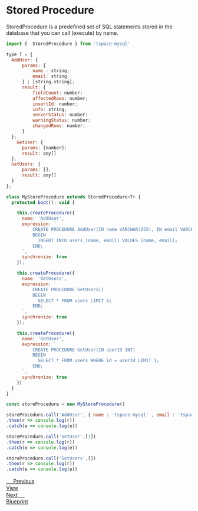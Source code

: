 # Stored Procedure
StoredProcedure is a predefined set of SQL statements stored in the database that you can call (execute) by name.
```js
import {  StoredProcedure } from 'tspace-mysql'

type T = {
  AddUser: {
      params: {
          name : string;
          email: string;
      } | [string,string];
      result: {
          fieldCount: number;
          affectedRows: number;
          insertId: number;
          info: string;
          serverStatus: number;
          warningStatus: number;
          changedRows: number;
      }
  };
    GetUser: {
      params: [number];
      result: any[]
  },
  GetUsers: {
      params: [];
      result: any[]
  }
};

class MyStoreProcedure extends StoredProcedure<T> {
  protected boot(): void {

    this.createProcedure({
      name: 'AddUser',
      expression: `
          CREATE PROCEDURE AddUser(IN name VARCHAR(255), IN email VARCHAR(255))
          BEGIN
            INSERT INTO users (name, email) VALUES (name, email);
          END;
      `,
      synchronize: true
    });

    this.createProcedure({
      name: 'GetUsers',
      expression: `
          CREATE PROCEDURE GetUsers()
          BEGIN
            SELECT * FROM users LIMIT 5;
          END;
      `,
      synchronize: true
    });

    this.createProcedure({
      name: 'GetUser',
      expression: `
          CREATE PROCEDURE GetUser(IN userId INT)
          BEGIN
            SELECT * FROM users WHERE id = userId LIMIT 1;
          END;
      `,
      synchronize: true
    })
  }
}

const storeProcedure = new MyStoreProcedure()

storeProcedure.call('AddUser', { name : 'tspace-mysql' , email : 'tspace-mysql@example.com'})
.then(r => console.log(r))
.catch(e => console.log(e))

storeProcedure.call('GetUser',[1])
.then(r => console.log(r))
.catch(e => console.log(e))

storeProcedure.call('GetUsers',[])
.then(r => console.log(r))
.catch(e => console.log(e))

```

<div class="page-nav-cards">
  <a href="#/view" class="prev-card">
    <div class="nav-label"> 
        <span style="color:#fff; font-size:16px;">←</span> 
        Previous
    </div>
    <div class="nav-title"> View </div>
  </a>

  <a href="#/blueprint" class="next-card">
    <div class="nav-label">
        Next
        <span style="color:#fff; font-size:16px;">→</span>
    </div>
    <div class="nav-title"> Blueprint </div>
  </a>
</div>